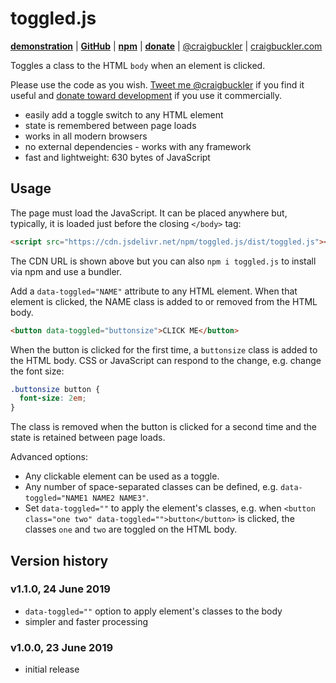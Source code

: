 # toggled.js

[**demonstration**](https://codepen.io/craigbuckler/pen/mZmmMa) | [**GitHub**](https://github.com/craigbuckler/toggled.js) | [**npm**](https://www.npmjs.com/package/toggled.js) | [**donate**](https://gum.co/toggledjs) | [@craigbuckler](https://twitter.com/craigbuckler) | [craigbuckler.com](https://craigbuckler.com/)

Toggles a class to the HTML `body` when an element is clicked.

Please use the code as you wish. [Tweet me @craigbuckler](https://twitter.com/craigbuckler) if you find it useful and [donate toward development](https://gum.co/toggledjs) if you use it commercially.

* easily add a toggle switch to any HTML element
* state is remembered between page loads
* works in all modern browsers
* no external dependencies - works with any framework
* fast and lightweight: 630 bytes of JavaScript


## Usage

The page must load the JavaScript. It can be placed anywhere but, typically, it is loaded just before the closing `</body>` tag:

```html
<script src="https://cdn.jsdelivr.net/npm/toggled.js/dist/toggled.js"></script>
```

The CDN URL is shown above but you can also `npm i toggled.js` to install via npm and use a bundler.

Add a `data-toggled="NAME"` attribute to any HTML element. When that element is clicked, the NAME class is added to or removed from the HTML body.

```html
<button data-toggled="buttonsize">CLICK ME</button>
```

When the button is clicked for the first time, a `buttonsize` class is added to the HTML body. CSS or JavaScript can respond to the change, e.g. change the font size:

```css
.buttonsize button {
  font-size: 2em;
}
```

The class is removed when the button is clicked for a second time and the state is retained between page loads.

Advanced options:

* Any clickable element can be used as a toggle.
* Any number of space-separated classes can be defined, e.g. `data-toggled="NAME1 NAME2 NAME3"`.
* Set `data-toggled=""` to apply the element's classes, e.g. when `<button class="one two" data-toggled="">button</button>` is clicked, the classes `one` and `two` are toggled on the HTML body.


## Version history

### v1.1.0, 24 June 2019

* `data-toggled=""` option to apply element's classes to the body
* simpler and faster processing

### v1.0.0, 23 June 2019

* initial release

